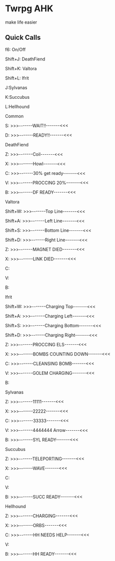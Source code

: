 # Twrpg AHK
make life easier

## Quick Calls
f6: On/Off

Shift+J: DeathFiend

Shift+K: Valtora

Shift+L: Ifrit

J:Sylvanas

K:Succubus

L:Hellhound

Common

S: >>>-------WAIT!!-------<<<

D: >>>-------READY!!-------<<<


DeathFiend

Z: >>>-------Coil-------<<<

X: >>>-------Howl-------<<<

C: >>>-------30% get ready-------<<<

V: >>>-------PROCCING 20%-------<<<

B: >>>-------DF READY-------<<<



Valtora

Shift+W: >>>-------Top Line-------<<<

Shift+A: >>>-------Left Line-------<<<

Shift+S: >>>-------Bottom Line-------<<<

Shift+D: >>>-------Right Line-------<<<

Z: >>>-------MAGNET DIED-------<<<

X: >>>-------LINK DIED-------<<<

C: 

V: 

B:


Ifrit

Shift+W: >>>-------Charging Top-------<<<

Shift+A: >>>-------Charging Left-------<<<

Shift+S: >>>-------Charging Bottom-------<<<

Shift+D: >>>-------Charging Right-------<<<

Z: >>>-------PROCCING ELS-------<<<

X: >>>-------BOMBS COUNTING DOWN-------<<<

C: >>>-------CLEANSING BOMB-------<<<

V: >>>-------GOLEM CHARGING-------<<<

B:


Sylvanas

Z: >>>-------11111-------<<<

X: >>>-------22222-------<<<

C: >>>-------33333-------<<<

V: >>>-------4444444 Arrow-------<<<

B: >>>-------SYL READY-------<<<



Succubus

Z: >>>-------TELEPORTING-------<<<

X: >>>-------WAVE-------<<<

C: 

V: 

B: >>>-------SUCC READY-------<<<


Hellhound

Z: >>>-------CHARGING-------<<<

X: >>>-------ORBS-------<<<

C: >>>-------HH NEEDS HELP-------<<<

V:

B: >>>-------HH READY-------<<<
